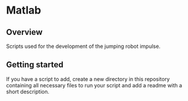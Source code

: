 # Matlab

## Overview
Scripts used for the development of the jumping robot impulse.

## Getting started
If you have a script to add, create a new directory in this repository containing all necessary files to run your script and add a readme with a short description.
